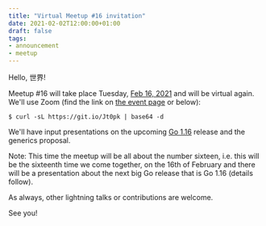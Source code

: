 ```yaml
---
title: "Virtual Meetup #16 invitation"
date: 2021-02-02T12:00:00+01:00
draft: false
tags:
- announcement
- meetup
---
```


Hello, 世界!

Meetup #16 will take place Tuesday, [Feb 16,
2021](https://www.meetup.com/Leipzig-Golang/events/275871222/) and will be
virtual again. We'll use Zoom (find the link on [the event
page](https://www.meetup.com/Leipzig-Golang/events/275871222/) or below):

```shell
$ curl -sL https://git.io/Jt0pk | base64 -d
```

We'll have input presentations on the upcoming [Go
1.16](https://tip.golang.org/doc/go1.16) release and the generics proposal.

Note: This time the meetup will be all about the number sixteen, i.e. this will
be the sixteenth time we come together, on the 16th of February and there will
be a presentation about the next big Go release that is Go 1.16 (details
follow).

As always, other lightning talks or contributions are welcome.

See you!

